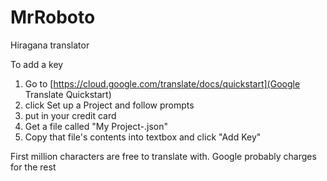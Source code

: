 # MrRoboto
Hiragana translator

To add a key
1. Go to [https://cloud.google.com/translate/docs/quickstart](Google Translate Quickstart)
2. click Set up a Project and follow prompts
3. put in your credit card
4. Get a file called "My Project-<numbers>.json"
5. Copy that file's contents into textbox and click "Add Key"

First million characters are free to translate with. Google probably charges for the rest
